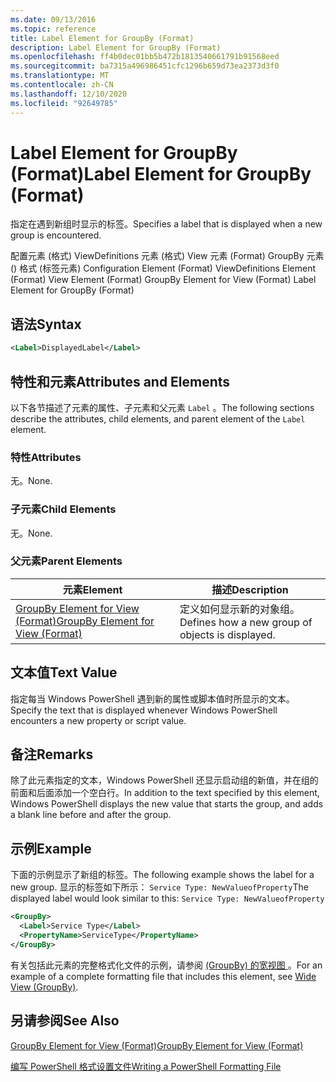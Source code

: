 ```yaml
---
ms.date: 09/13/2016
ms.topic: reference
title: Label Element for GroupBy (Format)
description: Label Element for GroupBy (Format)
ms.openlocfilehash: ff4b0dec01bb5b472b1813540661791b91568eed
ms.sourcegitcommit: ba7315a496986451cfc1296b659d73ea2373d3f0
ms.translationtype: MT
ms.contentlocale: zh-CN
ms.lasthandoff: 12/10/2020
ms.locfileid: "92649785"
---
```

# <a name="label-element-for-groupby-format"></a><span data-ttu-id="1cf62-103">Label Element for GroupBy (Format)</span><span class="sxs-lookup"><span data-stu-id="1cf62-103">Label Element for GroupBy (Format)</span></span>

<span data-ttu-id="1cf62-104">指定在遇到新组时显示的标签。</span><span class="sxs-lookup"><span data-stu-id="1cf62-104">Specifies a label that is displayed when a new group is encountered.</span></span>

<span data-ttu-id="1cf62-105">配置元素 (格式) ViewDefinitions 元素 (格式) View 元素 (Format) GroupBy 元素 () 格式 (标签元素) </span><span class="sxs-lookup"><span data-stu-id="1cf62-105">Configuration Element (Format) ViewDefinitions Element (Format) View Element (Format) GroupBy Element for View (Format) Label Element for GroupBy (Format)</span></span>

## <a name="syntax"></a><span data-ttu-id="1cf62-106">语法</span><span class="sxs-lookup"><span data-stu-id="1cf62-106">Syntax</span></span>

```xml
<Label>DisplayedLabel</Label>
```

## <a name="attributes-and-elements"></a><span data-ttu-id="1cf62-107">特性和元素</span><span class="sxs-lookup"><span data-stu-id="1cf62-107">Attributes and Elements</span></span>

<span data-ttu-id="1cf62-108">以下各节描述了元素的属性、子元素和父元素 `Label` 。</span><span class="sxs-lookup"><span data-stu-id="1cf62-108">The following sections describe the attributes, child elements, and parent element of the `Label` element.</span></span>

### <a name="attributes"></a><span data-ttu-id="1cf62-109">特性</span><span class="sxs-lookup"><span data-stu-id="1cf62-109">Attributes</span></span>

<span data-ttu-id="1cf62-110">无。</span><span class="sxs-lookup"><span data-stu-id="1cf62-110">None.</span></span>

### <a name="child-elements"></a><span data-ttu-id="1cf62-111">子元素</span><span class="sxs-lookup"><span data-stu-id="1cf62-111">Child Elements</span></span>

<span data-ttu-id="1cf62-112">无。</span><span class="sxs-lookup"><span data-stu-id="1cf62-112">None.</span></span>

### <a name="parent-elements"></a><span data-ttu-id="1cf62-113">父元素</span><span class="sxs-lookup"><span data-stu-id="1cf62-113">Parent Elements</span></span>

|<span data-ttu-id="1cf62-114">元素</span><span class="sxs-lookup"><span data-stu-id="1cf62-114">Element</span></span>|<span data-ttu-id="1cf62-115">描述</span><span class="sxs-lookup"><span data-stu-id="1cf62-115">Description</span></span>|
|-------------|-----------------|
|[<span data-ttu-id="1cf62-116">GroupBy Element for View (Format)</span><span class="sxs-lookup"><span data-stu-id="1cf62-116">GroupBy Element for View (Format)</span></span>](./groupby-element-for-view-format.md)|<span data-ttu-id="1cf62-117">定义如何显示新的对象组。</span><span class="sxs-lookup"><span data-stu-id="1cf62-117">Defines how a new group of objects is displayed.</span></span>|

## <a name="text-value"></a><span data-ttu-id="1cf62-118">文本值</span><span class="sxs-lookup"><span data-stu-id="1cf62-118">Text Value</span></span>

<span data-ttu-id="1cf62-119">指定每当 Windows PowerShell 遇到新的属性或脚本值时所显示的文本。</span><span class="sxs-lookup"><span data-stu-id="1cf62-119">Specify the text that is displayed whenever Windows PowerShell encounters a new property or script value.</span></span>

## <a name="remarks"></a><span data-ttu-id="1cf62-120">备注</span><span class="sxs-lookup"><span data-stu-id="1cf62-120">Remarks</span></span>

<span data-ttu-id="1cf62-121">除了此元素指定的文本，Windows PowerShell 还显示启动组的新值，并在组的前面和后面添加一个空白行。</span><span class="sxs-lookup"><span data-stu-id="1cf62-121">In addition to the text specified by this element, Windows PowerShell displays the new value that starts the group, and adds a blank line before and after the group.</span></span>

## <a name="example"></a><span data-ttu-id="1cf62-122">示例</span><span class="sxs-lookup"><span data-stu-id="1cf62-122">Example</span></span>

<span data-ttu-id="1cf62-123">下面的示例显示了新组的标签。</span><span class="sxs-lookup"><span data-stu-id="1cf62-123">The following example shows the label for a new group.</span></span> <span data-ttu-id="1cf62-124">显示的标签如下所示： `Service Type: NewValueofProperty`</span><span class="sxs-lookup"><span data-stu-id="1cf62-124">The displayed label would look similar to this: `Service Type: NewValueofProperty`</span></span>

```xml
<GroupBy>
  <Label>Service Type</Label>
  <PropertyName>ServiceType</PropertyName>
</GroupBy>

```

<span data-ttu-id="1cf62-125">有关包括此元素的完整格式化文件的示例，请参阅 [ (GroupBy) 的宽视图 ](./wide-view-groupby.md)。</span><span class="sxs-lookup"><span data-stu-id="1cf62-125">For an example of a complete formatting file that includes this element, see [Wide View (GroupBy)](./wide-view-groupby.md).</span></span>

## <a name="see-also"></a><span data-ttu-id="1cf62-126">另请参阅</span><span class="sxs-lookup"><span data-stu-id="1cf62-126">See Also</span></span>

[<span data-ttu-id="1cf62-127">GroupBy Element for View (Format)</span><span class="sxs-lookup"><span data-stu-id="1cf62-127">GroupBy Element for View (Format)</span></span>](./groupby-element-for-view-format.md)

[<span data-ttu-id="1cf62-128">编写 PowerShell 格式设置文件</span><span class="sxs-lookup"><span data-stu-id="1cf62-128">Writing a PowerShell Formatting File</span></span>](./writing-a-powershell-formatting-file.md)
